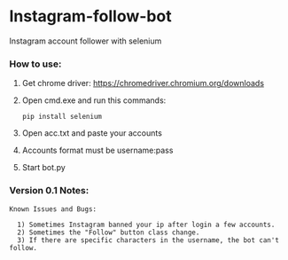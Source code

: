 # Instagram-follow-bot
Instagram account follower with selenium



### How to use:

1) Get chrome driver: 
      https://chromedriver.chromium.org/downloads
2) Open cmd.exe and run this commands:
      
       pip install selenium
      

3) Open acc.txt and paste your accounts
4) Accounts format must be username:pass
5) Start bot.py







### Version 0.1 Notes:
      
      
    Known Issues and Bugs:
      
      1) Sometimes Instagram banned your ip after login a few accounts.
      2) Sometimes the "Follow" button class change.
      3) If there are specific characters in the username, the bot can't follow.

